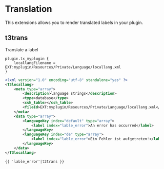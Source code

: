 
# Translation

This extensions allows you to render translated labels in your plugin.

## t3trans

Translate a label

```
plugin.tx_myplugin {
    locallangFilename = EXT:myplugin/Resources/Private/Language/locallang.xml
}
```

```xml
<?xml version="1.0" encoding="utf-8" standalone="yes" ?>
<T3locallang>
    <meta type="array">
        <description>language strings</description>
        <type>database</type>
        <csh_table></csh_table>
        <fileId>EXT:myplugin/Resources/Private/Language/locallang.xml</fileId>
    </meta>
    <data type="array">
        <languageKey index="default" type="array">
            <label index="lable_error">An error has occurred</label>
        </languageKey>
        <languageKey index="de" type="array">
            <label index="lable_error">Ein Fehler ist aufgetreten!</label>
        </languageKey>
    </data>
</T3locallang>

```

```twig
{{ 'lable_error'|t3trans }}
```
